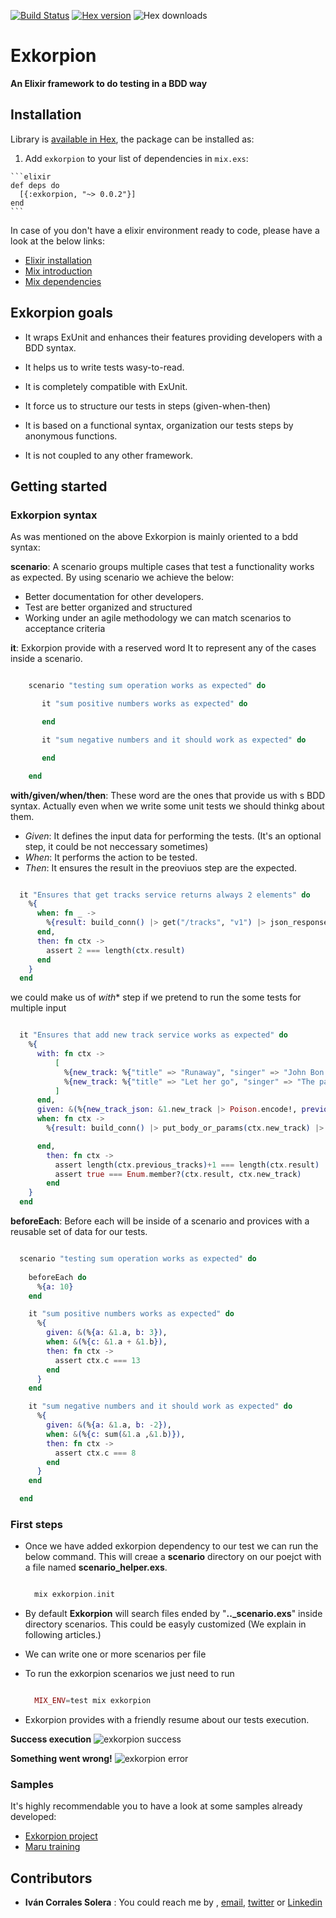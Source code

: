 [![Build Status](https://travis-ci.org/wesovilabs/exkorpion.png)](https://travis-ci.org/wesovilabs/exkorpion)
[![Hex version](https://img.shields.io/hexpm/v/exkorpion.svg "Hex version")](https://hex.pm/packages/exkorpion)
![Hex downloads](https://img.shields.io/hexpm/dt/exkorpion.svg "Hex downloads")

# Exkorpion

**An Elixir framework to do testing in a BDD way**

## Installation

Library is [available in Hex](http://hexdocs.pm/exkorpion), the package can be installed as:

  1. Add `exkorpion` to your list of dependencies in `mix.exs`:

    ```elixir
    def deps do
      [{:exkorpion, "~> 0.0.2"}]
    end
    ```


In case of you don't have a elixir environment ready to code, please have a look at the below links:

  - [Elixir installation](http://elixir-lang.org/install.html)
  - [Mix introduction](http://elixir-lang.org/getting-started/mix-otp/introduction-to-mix.html)
  - [Mix dependencies](https://hex.pm/docs/usage)


## Exkorpion goals

  - It wraps ExUnit and enhances their features providing developers with a BDD syntax. 

  - It helps us to write tests wasy-to-read.

  - It is completely compatible with ExUnit.

  - It force us to structure our tests in steps (given-when-then)

  - It is based on a functional syntax, organization our tests steps by anonymous functions.

  - It is not coupled to any other framework.


## Getting started


### Exkorpion syntax

As was mentioned on the above Exkorpion is mainly oriented to a bdd syntax:

**scenario**:  A scenario groups multiple cases that test a functionality works as expected. By using scenario we achieve the below:

  - Better documentation for other developers.
  - Test are better organized and structured
  - Working under an agile methodology we can match scenarios to acceptance criteria

**it**: Exkorpion provide with a reserved word It to represent any of the cases inside a scenario.



  ```elixir

      scenario "testing sum operation works as expected" do

         it "sum positive numbers works as expected" do

         end

         it "sum negative numbers and it should work as expected" do

         end

      end
  ```


**with/given/when/then**: These word are the ones that provide us with s BDD syntax. Actually even when we write some unit tests we should thinkg about them.

  - *Given*: It defines the input data for performing the tests. (It's an optional step, it could be not neccessary sometimes)
  - *When*:  It performs the action to be tested.
  - *Then*:  It ensures the result in the preoviuos step are the expected.


  ```elixir

    it "Ensures that get tracks service returns always 2 elements" do
      %{
        when: fn _ ->
          %{result: build_conn() |> get("/tracks", "v1") |> json_response |> Poison.decode! }
        end,  
        then: fn ctx ->
          assert 2 === length(ctx.result)
        end   
      }
    end
  ```

  we could make us of *with** step if we pretend to run the some tests for multiple input


  ```elixir

    it "Ensures that add new track service works as expected" do
      %{
        with: fn ctx ->
            [
              %{new_track: %{"title" => "Runaway", "singer" => "John Bon Jovi"}},
              %{new_track: %{"title" => "Let her go", "singer" => "The passenger"}},
            ]
        end,
        given: &(%{new_track_json: &1.new_track |> Poison.encode!, previous_tracks: build_conn() |> get("/tracks", "v1") |> json_response |> Poison.decode! }),
        when: fn ctx ->
          %{result: build_conn() |> put_body_or_params(ctx.new_track) |> post("/tracks", "v1") |> json_response |> Poison.decode! }         

        end,  
          then: fn ctx ->
            assert length(ctx.previous_tracks)+1 === length(ctx.result)
            assert true === Enum.member?(ctx.result, ctx.new_track)
          end   
      }
    end
  ```

**beforeEach**: Before each will be inside of a scenario and provices with a reusable set of data for our tests.

  ```elixir

    scenario "testing sum operation works as expected" do
    
      beforeEach do
        %{a: 10}
      end

      it "sum positive numbers works as expected" do
        %{
          given: &(%{a: &1.a, b: 3}),
          when: &(%{c: &1.a + &1.b}),
          then: fn ctx ->
            assert ctx.c === 13
          end
        }
      end

      it "sum negative numbers and it should work as expected" do
        %{
          given: &(%{a: &1.a, b: -2}),
          when: &(%{c: sum(&1.a ,&1.b)}),
          then: fn ctx ->
            assert ctx.c === 8
          end
        }
      end

    end
  ```


### First steps

  - Once we have added exkorpion dependency to our test we can run the below command. This will creae a **scenario** directory on our poejct with a file named **scenario_helper.exs**.

    ```elixir

      mix exkorpion.init
    ```

  - By default **Exkorpion** will search files ended by "**.._scenario.exs**" inside directory scenarios. This could be easyly customized (We explain in following articles.)

  - We can write one or more scenarios per file

  - To run the exkorpion scenarios we just need to run

    ```elixir

      MIX_ENV=test mix exkorpion
    ```
  - Exkorpion provides with a friendly resume about our tests execution.
  
  **Success execution**
  ![exkorpion success](https://github.com/wesovilabs/exkorpion/blob/feature-0.0.2/images/scenario-success.png)


  **Something went wrong!**
  ![exkorpion error](https://github.com/wesovilabs/exkorpion/blob/feature-0.0.2/images/scenario-error.png)   

### Samples

  It's highly recommendable you to have a look at some samples already developed: 

  - [Exkorpion project](https://github.com/wesovilabs/exkorpion/tree/develop/scenarios)
  - [Maru training](https://github.com/wesovilabs/elixir_maru_training/scenarios)


## Contributors

- **Iván Corrales Solera** :  You could reach me by , [email](mailto:developer@wesovi.com), [twitter](https://www.twitter.com/wesovilabs) or [Linkedin](www.linkedin.com/in/ivan-corrales-solera)
